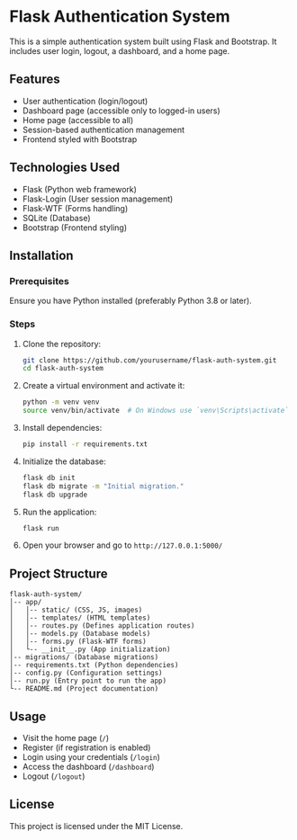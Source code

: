 # Flask Authentication System

This is a simple authentication system built using Flask and Bootstrap. It includes user login, logout, a dashboard, and a home page.

## Features
- User authentication (login/logout)
- Dashboard page (accessible only to logged-in users)
- Home page (accessible to all)
- Session-based authentication management
- Frontend styled with Bootstrap

## Technologies Used
- Flask (Python web framework)
- Flask-Login (User session management)
- Flask-WTF (Forms handling)
- SQLite (Database)
- Bootstrap (Frontend styling)

## Installation

### Prerequisites
Ensure you have Python installed (preferably Python 3.8 or later).

### Steps
1. Clone the repository:
   ```sh
   git clone https://github.com/yourusername/flask-auth-system.git
   cd flask-auth-system
   ```
2. Create a virtual environment and activate it:
   ```sh
   python -m venv venv
   source venv/bin/activate  # On Windows use `venv\Scripts\activate`
   ```
3. Install dependencies:
   ```sh
   pip install -r requirements.txt
   ```
4. Initialize the database:
   ```sh
   flask db init
   flask db migrate -m "Initial migration."
   flask db upgrade
   ```
5. Run the application:
   ```sh
   flask run
   ```
6. Open your browser and go to `http://127.0.0.1:5000/`

## Project Structure
```
flask-auth-system/
│-- app/
│   │-- static/ (CSS, JS, images)
│   │-- templates/ (HTML templates)
│   │-- routes.py (Defines application routes)
│   │-- models.py (Database models)
│   │-- forms.py (Flask-WTF forms)
│   └-- __init__.py (App initialization)
│-- migrations/ (Database migrations)
│-- requirements.txt (Python dependencies)
│-- config.py (Configuration settings)
│-- run.py (Entry point to run the app)
└-- README.md (Project documentation)
```

## Usage
- Visit the home page (`/`)
- Register (if registration is enabled)
- Login using your credentials (`/login`)
- Access the dashboard (`/dashboard`)
- Logout (`/logout`)


## License
This project is licensed under the MIT License.
